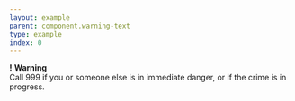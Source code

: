 ```yaml
---
layout: example
parent: component.warning-text
type: example
index: 0
---
```


<div class="ds_warning-text">
    <strong class="ds_warning-text__icon" aria-hidden="true">!</strong>
    <strong class="visually-hidden">Warning</strong>
    <div class="ds_warning-text__text">Call 999 if you or someone else is in immediate danger, or if the crime is in progress.</div>
</div>
